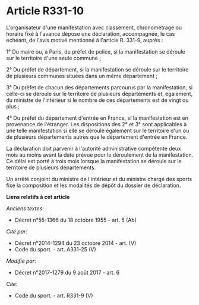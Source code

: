 # Article R331-10

L'organisateur d'une manifestation avec classement, chronométrage ou horaire fixé à l'avance dépose une déclaration,
accompagnée, le cas échéant, de l'avis motivé mentionné à l'article R. 331-9, auprès :

1° Du maire ou, à Paris, du préfet de police, si la manifestation se déroule sur le territoire d'une seule commune ;

2° Du préfet de département, si la manifestation se déroule sur le territoire de plusieurs communes situées dans un même
département ;

3° Du préfet de chacun des départements parcourus par la manifestation, si celle-ci se déroule sur le territoire de plusieurs
départements et, également, du ministre de l'intérieur si le nombre de ces départements est de vingt ou plus ;

4° Du préfet du département d'entrée en France, si la manifestation est en provenance de l'étranger. Les dispositions des 2°
et 3° sont applicables à une telle manifestation si elle se déroule également sur le territoire d'un ou de plusieurs
départements autres que le département d'entrée en France.

La déclaration doit parvenir à l'autorité administrative compétente deux mois au moins avant la date prévue pour le
déroulement de la manifestation. Ce délai est porté à trois mois lorsque la manifestation se déroule sur le territoire de
plusieurs départements.

Un arrêté conjoint du ministre de l'intérieur et du ministre chargé des sports fixe la composition et les modalités de dépôt
du dossier de déclaration.

**Liens relatifs à cet article**

_Anciens textes_:

  - Décret n°55-1366 du 18 octobre 1955 - art. 5 (Ab)

_Cité par_:

  - Décret n°2014-1294 du 23 octobre 2014 - art. (V)
  - Code du sport. - art. A331-25 (V)

_Modifié par_:

  - Décret n°2017-1279 du 9 août 2017 - art. 6

_Cite_:

  - Code du sport. - art. R331-9 (V)
